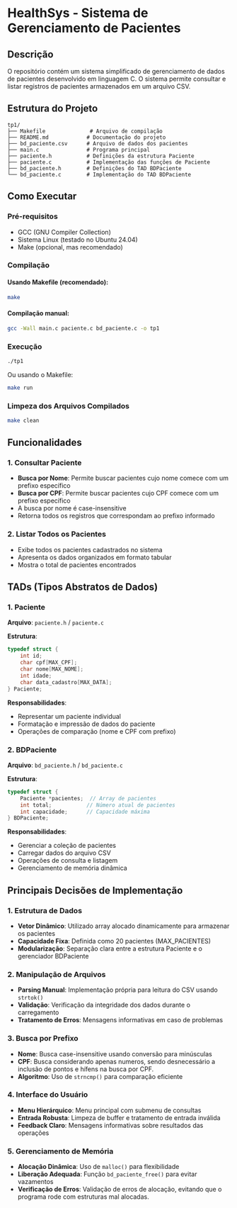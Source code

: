 # HealthSys - Sistema de Gerenciamento de Pacientes

## Descrição

O repositório contém um sistema simplificado de gerenciamento de dados de pacientes desenvolvido em linguagem C. O sistema permite consultar e listar registros de pacientes armazenados em um arquivo CSV.

## Estrutura do Projeto

```
tp1/
├── Makefile              # Arquivo de compilação
├── README.md            # Documentação do projeto
├── bd_paciente.csv      # Arquivo de dados dos pacientes
├── main.c               # Programa principal
├── paciente.h           # Definições da estrutura Paciente
├── paciente.c           # Implementação das funções de Paciente
├── bd_paciente.h        # Definições do TAD BDPaciente
└── bd_paciente.c        # Implementação do TAD BDPaciente
```

## Como Executar

### Pré-requisitos
- GCC (GNU Compiler Collection)
- Sistema Linux (testado no Ubuntu 24.04)
- Make (opcional, mas recomendado)

### Compilação

#### Usando Makefile (recomendado):
```bash
make
```

#### Compilação manual:
```bash
gcc -Wall main.c paciente.c bd_paciente.c -o tp1
```

### Execução
```bash
./tp1
```

Ou usando o Makefile:
```bash
make run
```

### Limpeza dos Arquivos Compilados
```bash
make clean
```

## Funcionalidades

### 1. Consultar Paciente
- **Busca por Nome**: Permite buscar pacientes cujo nome comece com um prefixo específico
- **Busca por CPF**: Permite buscar pacientes cujo CPF comece com um prefixo específico
- A busca por nome é case-insensitive
- Retorna todos os registros que correspondam ao prefixo informado

### 2. Listar Todos os Pacientes
- Exibe todos os pacientes cadastrados no sistema
- Apresenta os dados organizados em formato tabular
- Mostra o total de pacientes encontrados

## TADs (Tipos Abstratos de Dados)

### 1. Paciente
**Arquivo**: `paciente.h` / `paciente.c`

**Estrutura**:
```c
typedef struct {
    int id;
    char cpf[MAX_CPF];
    char nome[MAX_NOME];
    int idade;
    char data_cadastro[MAX_DATA];
} Paciente;
```

**Responsabilidades**:
- Representar um paciente individual
- Formatação e impressão de dados do paciente
- Operações de comparação (nome e CPF com prefixo)

### 2. BDPaciente
**Arquivo**: `bd_paciente.h` / `bd_paciente.c`

**Estrutura**:
```c
typedef struct {
    Paciente *pacientes;  // Array de pacientes
    int total;           // Número atual de pacientes
    int capacidade;      // Capacidade máxima
} BDPaciente;
```

**Responsabilidades**:
- Gerenciar a coleção de pacientes
- Carregar dados do arquivo CSV
- Operações de consulta e listagem
- Gerenciamento de memória dinâmica

## Principais Decisões de Implementação

### 1. Estrutura de Dados
- **Vetor Dinâmico**: Utilizado array alocado dinamicamente para armazenar os pacientes
- **Capacidade Fixa**: Definida como 20 pacientes (MAX_PACIENTES)
- **Modularização**: Separação clara entre a estrutura Paciente e o gerenciador BDPaciente

### 2. Manipulação de Arquivos
- **Parsing Manual**: Implementação própria para leitura do CSV usando `strtok()`
- **Validação**: Verificação da integridade dos dados durante o carregamento
- **Tratamento de Erros**: Mensagens informativas em caso de problemas

### 3. Busca por Prefixo
- **Nome**: Busca case-insensitive usando conversão para minúsculas
- **CPF**: Busca considerando apenas numeros, sendo desnecessário a inclusão de pontos e hífens na busca por CPF.
- **Algoritmo**: Uso de `strncmp()` para comparação eficiente

### 4. Interface do Usuário
- **Menu Hierárquico**: Menu principal com submenu de consultas
- **Entrada Robusta**: Limpeza de buffer e tratamento de entrada inválida
- **Feedback Claro**: Mensagens informativas sobre resultados das operações

### 5. Gerenciamento de Memória
- **Alocação Dinâmica**: Uso de `malloc()` para flexibilidade
- **Liberação Adequada**: Função `bd_paciente_free()` para evitar vazamentos
- **Verificação de Erros**: Validação de erros de alocação, evitando que o programa rode com estruturas mal alocadas.